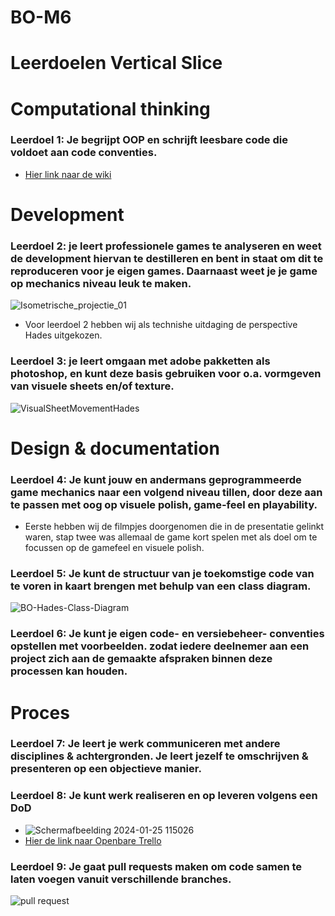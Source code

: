 # BO-M6
# Leerdoelen Vertical Slice

# Computational thinking 
###  Leerdoel 1:  Je  begrijpt OOP en  schrijft  leesbare  code die voldoet  aan code  conventies.
-	[Hier link naar de wiki](https://github.com/seppvanderwal/BO-M6/wiki)
  
# Development
###	Leerdoel 2: je leert professionele  games te analyseren en weet de  development hiervan te  destilleren en bent in staat om  dit te reproduceren voor je eigen games. Daarnaast weet je je  game op mechanics niveau leuk  te maken.
![Isometrische_projectie_01](https://github.com/seppvanderwal/BO-M6/assets/115462418/42ba7c31-f89d-4d6e-9f75-0b5d25b6a19d)
- Voor leerdoel 2 hebben wij als technishe uitdaging de perspective Hades uitgekozen.
  
###	Leerdoel 3: je leert omgaan met adobe pakketten als  photoshop, en kunt deze  basis gebruiken voor o.a.  vormgeven van visuele  sheets en/of texture.
![VisualSheetMovementHades](https://github.com/seppvanderwal/BO-M6/assets/115462418/4156cb91-3cdc-442c-ae99-a8a96594bd62)


# Design & documentation 
###	Leerdoel 4: Je kunt jouw en  andermans  geprogrammeerde game  mechanics naar een  volgend niveau tillen, door  deze aan te passen met  oog op visuele polish,  game-feel en playability.
- Eerste hebben wij de filmpjes doorgenomen die in de presentatie gelinkt waren, stap twee was allemaal de game kort spelen met als doel om te focussen op de gamefeel en visuele polish.
  
###	Leerdoel 5: Je kunt  de structuur van je  toekomstige code  van te voren in kaart brengen met behulp van een class  diagram.
![BO-Hades-Class-Diagram](https://github.com/seppvanderwal/BO-M6/assets/115462418/709c1779-f3bc-44c9-aa58-c10eff3ab666)


###	Leerdoel 6: Je kunt je eigen  code- en versiebeheer- conventies opstellen met  voorbeelden. zodat iedere  deelnemer aan een project  zich aan de gemaakte  afspraken binnen deze  processen kan houden.

# Proces 
###	Leerdoel 7: Je leert je werk  communiceren met andere disciplines &  achtergronden. Je leert jezelf te omschrijven &  presenteren op een  objectieve manier.
  
###	Leerdoel 8: Je  kunt werk  realiseren en op leveren volgens  een DoD
-	![Schermafbeelding 2024-01-25 115026](https://github.com/seppvanderwal/BO-M6/assets/115462418/4427b4cb-830c-40b5-bb8b-1db9cce47338)
-	
  [Hier de link naar Openbare Trello](https://trello.com/b/mBzgiraF/vertical-slice)

  
###	Leerdoel 9: Je gaat  pull requests maken om code samen te laten voegen vanuit  verschillende  branches. 
![pull request](https://github.com/seppvanderwal/BO-M6/assets/115462418/a5d7622d-6682-46c5-b6a6-4c6f125f25e8)

